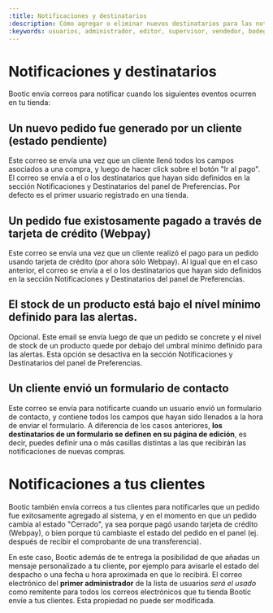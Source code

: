 ```yaml
---
:title: Notificaciones y destinatarios
:description: Cómo agregar o eliminar nuevos destinatarios para las notificaciones de tu tienda.
:keywords: usuarios, administrador, editor, supervisor, vendedor, bodeguero, diseñador, admin
---
```

# Notificaciones y destinatarios

Bootic envía correos para notificar cuando los siguientes eventos ocurren en tu tienda:

## Un nuevo pedido fue generado por un cliente (estado pendiente)

Este correo se envía una vez que un cliente llenó todos los campos asociados a una compra, y luego de hacer click sobre el botón "Ir al pago". El correo se envía a el o los destinatarios que hayan sido definidos en la sección Notificaciones y Destinatarios del panel de Preferencias. Por defecto es el primer usuario registrado en una tienda.

## Un pedido fue existosamente pagado a través de tarjeta de crédito (Webpay)

Este correo se envía una vez que un cliente realizó el pago para un pedido usando tarjeta de crédito (por ahora sólo Webpay). Al igual que en el caso anterior, el correo se envía a el o los destinatarios que hayan sido definidos en la sección Notificaciones y Destinatarios del panel de Preferencias.

## El stock de un producto está bajo el nível mínimo definido para las alertas.

Opcional. Este email se envía luego de que un pedido se concrete y el nivel de stock de un producto quede por debajo del umbral mínimo definido para las alertas. Esta opción se desactiva en la sección Notificaciones y Destinatarios del panel de Preferencias.

## Un cliente envió un formulario de contacto

Este correo se envía para notificarte cuando un usuario envió un formulario de contacto, y contiene todos los campos que hayan sido llenados a la hora de enviar el formulario. A diferencia de los casos anteriores, **los destinatarios de un formulario se definen en su página de edición**, es decir, puedes definir una o más casillas distintas a las que recibirán las notificaciones de nuevas compras.

# Notificaciones a tus clientes

Bootic también envía correos a tus clientes para notificarles que un pedido fue exitosamente agregado al sistema, y en el momento en que un pedido cambia al estado "Cerrado", ya sea porque pagó usando tarjeta de crédito (Webpay), o bien porque tú cambiaste el estado del pedido en el panel (ej. después de recibir el comprobante de una transferencia).

En este caso, Bootic además de te entrega la posibilidad de que añadas un mensaje personalizado a tu cliente, por ejemplo para avisarle el estado del despacho o una fecha u hora aproximada en que lo recibirá.
[](URL)
El correo electrónico del **primer administrador** de la lista de usuarios _será
el usado_ como remitente para todos los correos electrónicos que tu tienda Bootic
envíe a tus clientes. Esta propiedad no puede ser modificada.
